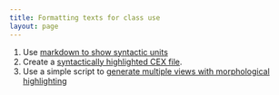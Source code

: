 ```yaml
---
title: Formatting texts for class use
layout: page
---
```



1.  Use [markdown to show syntactic units](syntaxmd)
2.  Create a [syntactically highlighted CEX file](syntaxcex).
3.  Use a simple script to [generate multiple views with morphological highlighting](views)
